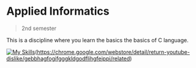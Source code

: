 # Applied Informatics

> 2nd semester

This is a discipline where you learn the basics the basics of C language.

[![My Skills](https://skillicons.dev/icons?i=c)](https://skillicons.dev)(https://chrome.google.com/webstore/detail/return-youtube-dislike/gebbhagfogifgggkldgodflihgfeippi/related)
